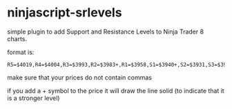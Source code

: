 # ninjascript-srlevels

simple plugin to add Support and Resistance Levels to Ninja Trader 8 charts.

format is:

```
R5=$4019,R4=$4004,R3=$3993,R2=$3983+,R1=$3958,S1=$3940+,S2=$3931,S3=$3918,S4=$3900+,S5=$3891
```

make sure that your prices do not contain commas

if you add a + symbol to the price it will draw the line solid (to indicate that it is a stronger level)


